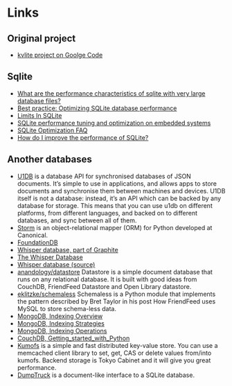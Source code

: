 # Links

## Original project

 * [kvlite project on Goolge Code](http://code.google.com/p/kvlite/)

## Sqlite

 * [What are the performance characteristics of sqlite with very large database files?](http://stackoverflow.com/questions/784173/what-are-the-performance-characteristics-of-sqlite-with-very-large-database-file)
 * [Best practice: Optimizing SQLite database performance](http://docs.blackberry.com/en/developers/deliverables/17952/BP_Optimizing_SQLite_database_performance_1554266_11.jsp)
 * [Limits In SQLite](http://www.sqlite.org/limits.html)
 * [SQLite performance tuning and optimization on embedded systems](https://katastrophos.net/andre/blog/2007/01/04/sqlite-performance-tuning-and-optimization-on-embedded-systems/)
 * [SQLite Optimization FAQ](http://web.utk.edu/~jplyon/sqlite/SQLite_optimization_FAQ.html)
 * [How do I improve the performance of SQLite?](http://stackoverflow.com/questions/1711631/how-do-i-improve-the-performance-of-sqlite)
 
## Another databases

 * [U1DB](http://packages.python.org/u1db/) is a database API for synchronised databases of JSON documents. It’s simple to use in applications, and allows apps to store documents and synchronise them between machines and devices. U1DB itself is not a database: instead, it’s an API which can be backed by any database for storage. This means that you can use u1db on different platforms, from different languages, and backed on to different databases, and sync between all of them.
 * [Storm](https://storm.canonical.com/) is an object-relational mapper (ORM) for Python developed at Canonical.
 * [FoundationDB](http://foundationdb.com/)
 * [Whisper database, part of Graphite](http://graphite.wikidot.com/whisper)
 * [The Whisper Database](http://graphite.readthedocs.org/en/1.0/whisper.html)
 * [Whisper database (source)](http://bazaar.launchpad.net/~graphite-dev/graphite/main/view/head:/whisper/whisper.py)
 * [anandology/datastore](https://github.com/anandology/datastore) Datastore is a simple document database that runs on any relational database. It is built with good ideas from CouchDB, FriendFeed Datastore and Open Library datastore.
 * [eklitzke/schemaless](https://github.com/eklitzke/schemaless) Schemaless is a Python module that implements the pattern described by Bret Taylor in his post How FriendFeed uses MySQL to store schema-less data.
 * [MongoDB, Indexing Overview](http://docs.mongodb.org/manual/core/indexes/)
 * [MongoDB, Indexing Strategies](http://docs.mongodb.org/manual/applications/indexes/)
 * [MongoDB, Indexing Operations](http://docs.mongodb.org/manual/administration/indexes/)
 * [CouchDB, Getting_started_with_Python](http://wiki.apache.org/couchdb/Getting_started_with_Python)
 * [Kumofs](http://kumofs.sourceforge.net/) is a simple and fast distributed key-value store. You can use a memcached client library to set, get, CAS or delete values from/into kumofs. Backend storage is Tokyo Cabinet and it will give you great performance.
 * [DumpTruck](https://pypi.python.org/pypi/dumptruck/0.0.5) is a document-like interface to a SQLite database.
 
